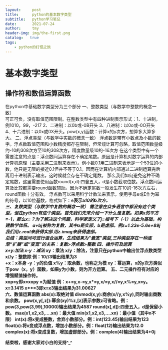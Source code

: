 ```yaml
---
layout:     post
title:      python的基本数字类型
subtitle:   python学习笔记
date:       2021-07-24
author:     tmy
header-img: img/the-first.png
catalog:   true
tags:
    - python的打怪之旅
---
```

# 基本数字类型
## 操作符和数值运算函数
在python中基础数字类型分为三个部分
一、整数类型（与数学中整数的概念一致）  
可正可负，没有取值范围限制。在整数类型中有四种进制表示形式：1、十进制，例1010，99，-217  2、二进制：以0b或-0B开头  3、八进制：以0o或-0O开头  4、十六进制：以0x或0X开头。pow(x,y)函数：计算x的y次方，想算多大算多大。
二、浮点类型（与数学中实数的概念一致） 
浮点数是带有小数点及小数的数字。浮点数取值范围和小数精度都存在限制，但常规计算可忽略。取值范围数量级约-10的308次方至10的308次方，精度数量级10的-16次方
在这个类型中有一个需要注意的点是：浮点数间运算存在不确定尾数。原因是计算机对数字运算的内部计算机原理（主要采用二进制来表示）。例小数0.1用二进制来表示是一个53位的小数，他只是无限的接近0.1但并不等于0.1。因而在计算机内部通过二进制运算完后再用十进制表示输出，这时候就会存在不确定尾数。
那么我们如何避免这种不确定尾数，这里需要使用函数round(x,d):四舍五入，d是小数截取位数。浮点数间运算及比较都需要round函数辅助。因为不确定尾数一般发生在10的-16次方左右，round函数十分有效。
浮点数可以采用科学计数法来表示，使用字母e或E作为幂的符号，以10位基数，格式如下：<a>e<b>表示a*10的b次方。  
三、复数类型（与数学中复数的概念一致）
需注意在众多语言中都没有这个类型，但在python有这个类型。首先我们先来介绍一下什么是复数。如果x的平方=-1，那么x=？为了解决这个问题，科学家定义了j=根号下（-1）以此为基础，构建数学体系。
a+bj被称为复数，其中a是实部，b是虚部。例z=1.23e-5.6e+89j我们用z.real来获得实部  用z.imag来获得虚部。  
   总结：类型间可进行混合运算，生成结果为"最宽”类型,三种类型存在一种逐渐“扩展”或“变宽”的关系：复数>浮点数>整数
四、操作符及运算  
x+y:加法  x-y：减法  x*y：乘法   x/y：除法，注意只在python中输出位浮点数类型   x//y：整数除 例：10//3输出结果为3   
+x：x本身  -y：y的负值  x%y：取余数，也称之为模   x**y：幂运算，x的y次方类似于pow（x，y）函数，如果y为小数，则为开方运算。
五、二元操作符有对应的增强赋值操作符。  
  xop=y即x=xopy =为赋值  例：x+=y,x-=y,x*=y,x/=y,x//=y,x%=y,x**=y。x=3.1415  x**=3即x=x**3输出结果为31.00627  
六、数值运算函数
  abs(x):取绝对值
  divmod(x,y):商余(x//y,x%y),同时输出商数和余数。
  pow(x,y[,z]):幂余(x**y)%z,[z]表示参数z可省略。例：pow(3,pow(3,99),10000)输出结果为4587
  round(x[,d]):四舍五入，d是保留小数。
  max(x1,x2,x3,....xn)：最大值  min(x1,x2,x3,....xn)：最小值（其中n不限）
  int(x):将x变成整数，舍弃小数部分。例：int(123.45)输出结果为123
  float(x):将x变成浮点数，增加小数部分。例：float(12)输出结果为12.0
  complex(x):将x变成复数，增加虚部部分。例：complex(4)输出结果为4+0j
  
  结束啦，感谢大家对小白的支持^_^
